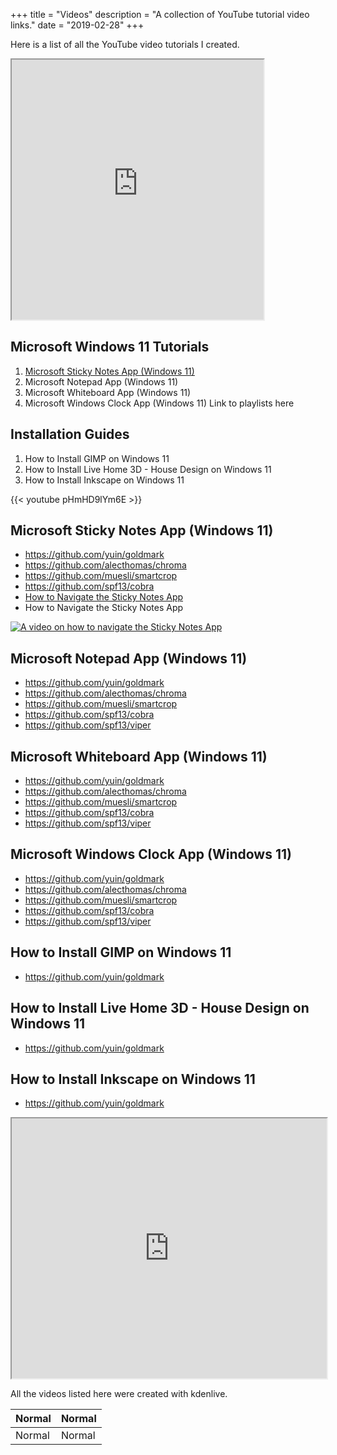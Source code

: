 +++
title = "Videos"
description = "A collection of YouTube tutorial video links."
date = "2019-02-28"
+++

Here is a list of all the YouTube video tutorials I created.

<div class="videotest"><iframe allowfullscreen="" class="BLOG_video_class" height="416" src="https://www.youtube.com/embed/tR79UbA_bjo" width="80%" youtube-src-id="tR79UbA_bjo" title="How to Use the Microsoft World Clock"></iframe></div>

## Microsoft Windows 11 Tutorials
1. [Microsoft Sticky Notes App (Windows 11)](https://google.com)
2. Microsoft Notepad App (Windows 11)
3. Microsoft Whiteboard App (Windows 11)
4. Microsoft Windows Clock App (Windows 11)
Link to playlists here

## Installation Guides
1. How to Install GIMP on Windows 11
2. How to Install Live Home 3D - House Design on Windows 11
3. How to Install Inkscape on Windows 11

{{< youtube pHmHD9lYm6E >}}

## Microsoft Sticky Notes App (Windows 11)

* https://github.com/yuin/goldmark
* https://github.com/alecthomas/chroma
* https://github.com/muesli/smartcrop
* https://github.com/spf13/cobra
* [How to Navigate the Sticky Notes App](https://www.youtube.com/watch?v=pHmHD9lYm6E) 
* How to Navigate the Sticky Notes App 

[![A video on how to navigate the Sticky Notes App](https://img.youtube.com/vi/pHmHD9lYm6E/0.jpg)](https://www.youtube.com/watch?v=pHmHD9lYm6E)

## Microsoft Notepad App (Windows 11)

* https://github.com/yuin/goldmark
* https://github.com/alecthomas/chroma
* https://github.com/muesli/smartcrop
* https://github.com/spf13/cobra
* https://github.com/spf13/viper


## Microsoft Whiteboard App (Windows 11)
* https://github.com/yuin/goldmark
* https://github.com/alecthomas/chroma
* https://github.com/muesli/smartcrop
* https://github.com/spf13/cobra
* https://github.com/spf13/viper

## Microsoft Windows Clock App (Windows 11)

* https://github.com/yuin/goldmark
* https://github.com/alecthomas/chroma
* https://github.com/muesli/smartcrop
* https://github.com/spf13/cobra
* https://github.com/spf13/viper

## How to Install GIMP on Windows 11

* https://github.com/yuin/goldmark

## How to Install Live Home 3D - House Design on Windows 11

* https://github.com/yuin/goldmark

## How to Install Inkscape on Windows 11

* https://github.com/yuin/goldmark

<iframe allowfullscreen="" class="BLOG_video_class" height="416" src="https://www.youtube.com/embed/AAkwdvBlh1M" width="100%" youtube-src-id="AAkwdvBlh1M"></iframe>

All the videos listed here were created with kdenlive.

|Normal|Normal|
|--------|--------|
|Normal|Normal|
